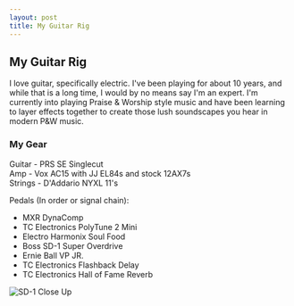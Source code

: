 ```yaml
---
layout: post
title: My Guitar Rig
---
```

## My Guitar Rig
I love guitar, specifically electric. I've been playing for about 10 years,
and while that is a long time, I would by no means say I'm an expert. I'm
currently into playing Praise & Worship style music and have been learning
to layer effects together to create those lush soundscapes you hear in modern
P&W music.

### My Gear
Guitar - PRS SE Singlecut  
Amp - Vox AC15 with JJ EL84s and stock 12AX7s  
Strings - D'Addario NYXL 11's  

Pedals (In order or signal chain):

* MXR DynaComp
* TC Electronics PolyTune 2 Mini
* Electro Harmonix Soul Food
* Boss SD-1 Super Overdrive
* Ernie Ball VP JR.
* TC Electronics Flashback Delay
* TC Electronics Hall of Fame Reverb

![SD-1 Close Up](/assets/pedalboard.jpeg)
